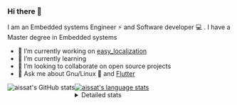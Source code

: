 ### Hi there 👋

I am an Embedded systems Engineer ⚡️ and Software developer 💻 . I have a Master degree in Embedded systems
- 🔭 I’m currently working on [easy_localization](https://pub.dev/packages/easy_localization)
- 🌱 I’m currently learning 
- 👯 I’m looking to collaborate on open source projects
- 💬 Ask me about  Gnu/Linux 🐧 and [Flutter](https://flutter.dev) 

<a href="https://profile-summary-for-github.com/user/aissat">
  <img align="left" height="170px" src="https://github-readme-stats.vercel.app/api?username=aissat&show_icons=true&line_height=27&count_private=true&include_all_commits=true" alt="aissat's GitHub stats"/>
  <img src="https://github-readme-stats.vercel.app/api/top-langs/?username=aissat&hide_langs_below=5&layout=compact" alt="aissat's language stats"/>
</a>

<details>
<summary>Detailed stats</summary>
 

### 🧐 Waka Stats

<!--START_SECTION:waka-->
![Code Time](http://img.shields.io/badge/Code%20Time-5%2C370%20hrs%2031%20mins-blue)

![Profile Views](http://img.shields.io/badge/Profile%20Views-0-blue)

![Lines of code](https://img.shields.io/badge/From%20Hello%20World%20I%27ve%20Written-2.0%20million%20lines%20of%20code-blue)

**🐱 My GitHub Data** 

> 📦 120.5 kB Used in GitHub's Storage 
 > 
> 🏆 231 Contributions in the Year 2023
 > 
> 💼 Opted to Hire
 > 
> 📜 167 Public Repositories 
 > 
> 🔑 25 Private Repositories 
 > 
**I'm a Night 🦉** 

```text
🌞 Morning                483 commits         ██░░░░░░░░░░░░░░░░░░░░░░░   07.98 % 
🌆 Daytime                957 commits         ████░░░░░░░░░░░░░░░░░░░░░   15.81 % 
🌃 Evening                2572 commits        ███████████░░░░░░░░░░░░░░   42.50 % 
🌙 Night                  2040 commits        ████████░░░░░░░░░░░░░░░░░   33.71 % 
```
📅 **I'm Most Productive on Thursday** 

```text
Monday                   550 commits         ██░░░░░░░░░░░░░░░░░░░░░░░   09.09 % 
Tuesday                  930 commits         ████░░░░░░░░░░░░░░░░░░░░░   15.37 % 
Wednesday                715 commits         ███░░░░░░░░░░░░░░░░░░░░░░   11.81 % 
Thursday                 1185 commits        █████░░░░░░░░░░░░░░░░░░░░   19.58 % 
Friday                   1102 commits        █████░░░░░░░░░░░░░░░░░░░░   18.21 % 
Saturday                 963 commits         ████░░░░░░░░░░░░░░░░░░░░░   15.91 % 
Sunday                   607 commits         ███░░░░░░░░░░░░░░░░░░░░░░   10.03 % 
```


📊 **This Week I Spent My Time On** 

```text
🕑︎ Time Zone: Africa/Algiers

💬 Programming Languages: 
Dart                     49 hrs 1 min        ████████████████████████░   95.89 % 
JSON                     1 hr 6 mins         █░░░░░░░░░░░░░░░░░░░░░░░░   02.17 % 
YAML                     32 mins             ░░░░░░░░░░░░░░░░░░░░░░░░░   01.06 % 
Other                    26 mins             ░░░░░░░░░░░░░░░░░░░░░░░░░   00.87 % 
XML                      0 secs              ░░░░░░░░░░░░░░░░░░░░░░░░░   00.01 % 

🔥 Editors: 
VS Code                  51 hrs 7 mins       █████████████████████████   100.00 % 

💻 Operating System: 
Linux                    51 hrs 7 mins       █████████████████████████   100.00 % 
```

**I Mostly Code in Dart** 

```text
Dart                     28 repos            ████████░░░░░░░░░░░░░░░░░   31.46 % 
PHP                      7 repos             ██░░░░░░░░░░░░░░░░░░░░░░░   07.87 % 
C++                      7 repos             ██░░░░░░░░░░░░░░░░░░░░░░░   07.87 % 
CSS                      3 repos             █░░░░░░░░░░░░░░░░░░░░░░░░   03.37 % 
Dockerfile               3 repos             █░░░░░░░░░░░░░░░░░░░░░░░░   03.37 % 
```



**Timeline**

![Lines of Code chart](https://raw.githubusercontent.com/aissat/aissat/master/assets/bar_graph.png)


 Last Updated on 17/09/2023 00:57:41 UTC
<!--END_SECTION:waka-->

</details>
